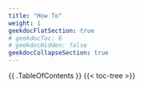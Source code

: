 ```yaml
---
title: "How To"
weight: 1
geekdocFlatSection: true
# geekdocToc: 6
# geekdocHidden: false
geekdocCollapseSection: true
---
```

{{ .TableOfContents }}
{{< toc-tree >}}
